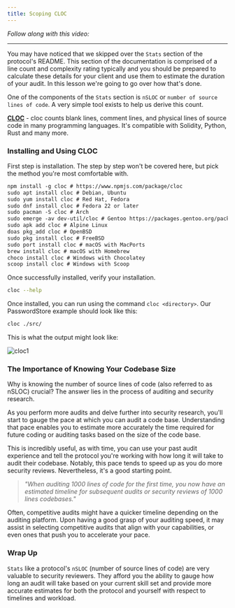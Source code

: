 ```yaml
---
title: Scoping CLOC
---
```


_Follow along with this video:_

---

You may have noticed that we skipped over the `Stats` section of the protocol's README. This section of the documentation is comprised of a line count and complexity rating typically and you should be prepared to calculate these details for your client and use them to estimate the duration of your audit. In this lesson we're going to go over how that's done.

One of the components of the `Stats` section is `nSLOC` or `number of source lines of code`. A very simple tool exists to help us derive this count.

[**CLOC**](https://github.com/AlDanial/cloc) - cloc counts blank lines, comment lines, and physical lines of source code in many programming languages. It's compatible with Solidity, Python, Rust and many more.

### Installing and Using CLOC

First step is installation. The step by step won't be covered here, but pick the method you're most comfortable with.

```md
npm install -g cloc # https://www.npmjs.com/package/cloc
sudo apt install cloc # Debian, Ubuntu
sudo yum install cloc # Red Hat, Fedora
sudo dnf install cloc # Fedora 22 or later
sudo pacman -S cloc # Arch
sudo emerge -av dev-util/cloc # Gentoo https://packages.gentoo.org/packages/dev-util/cloc
sudo apk add cloc # Alpine Linux
doas pkg_add cloc # OpenBSD
sudo pkg install cloc # FreeBSD
sudo port install cloc # macOS with MacPorts
brew install cloc # macOS with Homebrew
choco install cloc # Windows with Chocolatey
scoop install cloc # Windows with Scoop
```

Once successfully installed, verify your installation.

```bash
cloc --help
```

Once installed, you can run using the command `cloc <directory>`. Our PasswordStore example should look like this:

```bash
cloc ./src/
```

This is what the output might look like:

![cloc1](/security-section-3/4-cloc/cloc1.png)

### The Importance of Knowing Your Codebase Size

Why is knowing the number of source lines of code (also referred to as nSLOC) crucial? The answer lies in the process of auditing and security research.

As you perform more audits and delve further into security research, you'll start to gauge the pace at which you can audit a code base. Understanding that pace enables you to estimate more accurately the time required for future coding or auditing tasks based on the size of the code base.

This is incredibly useful, as with time, you can use your past audit experience and tell the protocol you're working with how long it will take to audit their codebase. Notably, this pace tends to speed up as you do more security reviews. Nevertheless, it's a good starting point.

> _"When auditing 1000 lines of code for the first time, you now have an estimated timeline for subsequent audits or security reviews of 1000 lines codebases."_

Often, competitive audits might have a quicker timeline depending on the auditing platform. Upon having a good grasp of your auditing speed, it may assist in selecting competitive audits that align with your capabilities, or even ones that push you to accelerate your pace.

### Wrap Up

`Stats` like a protocol's `nSLOC` (number of source lines of code) are very valuable to security reviewers. They afford you the ability to gauge how long an audit will take based on your current skill set and provide more accurate estimates for both the protocol and yourself with respect to timelines and workload.

